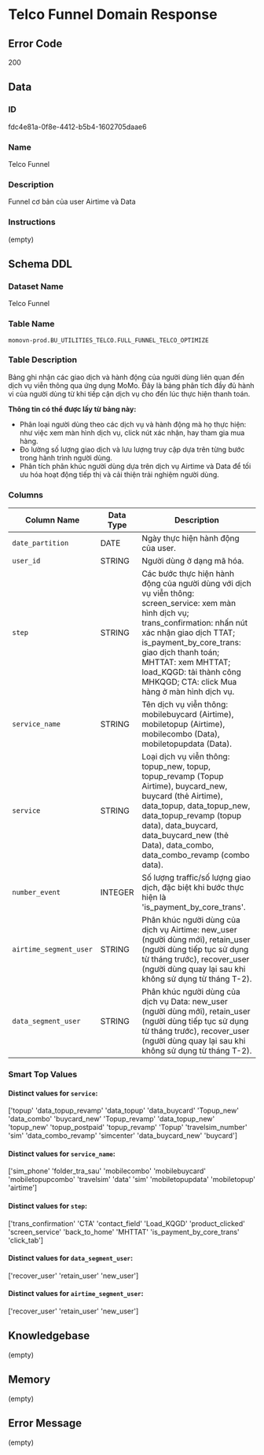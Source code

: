 # Telco Funnel Domain Response

## Error Code
200

## Data

### ID
fdc4e81a-0f8e-4412-b5b4-1602705daae6

### Name
Telco Funnel

### Description
Funnel cơ bản của user Airtime và Data

### Instructions
(empty)

## Schema DDL

### Dataset Name
Telco Funnel

### Table Name
`momovn-prod.BU_UTILITIES_TELCO.FULL_FUNNEL_TELCO_OPTIMIZE`

### Table Description
Bảng ghi nhận các giao dịch và hành động của người dùng liên quan đến dịch vụ viễn thông qua ứng dụng MoMo. Đây là bảng phân tích đầy đủ hành vi của người dùng từ khi tiếp cận dịch vụ cho đến lúc thực hiện thanh toán.

**Thông tin có thể được lấy từ bảng này:**
- Phân loại người dùng theo các dịch vụ và hành động mà họ thực hiện: như việc xem màn hình dịch vụ, click nút xác nhận, hay tham gia mua hàng.
- Đo lường số lượng giao dịch và lưu lượng truy cập dựa trên từng bước trong hành trình người dùng.
- Phân tích phân khúc người dùng dựa trên dịch vụ Airtime và Data để tối ưu hóa hoạt động tiếp thị và cải thiện trải nghiệm người dùng.

### Columns

| Column Name | Data Type | Description |
|-------------|-----------|-------------|
| `date_partition` | DATE | Ngày thực hiện hành động của user. |
| `user_id` | STRING | Người dùng ở dạng mã hóa. |
| `step` | STRING | Các bước thực hiện hành động của người dùng với dịch vụ viễn thông: screen_service: xem màn hình dịch vụ; trans_confirmation: nhấn nút xác nhận giao dịch TTAT; is_payment_by_core_trans: giao dịch thanh toán; MHTTAT: xem MHTTAT; load_KQGD: tải thành công MHKQGD; CTA: click Mua hàng ở màn hình dịch vụ. |
| `service_name` | STRING | Tên dịch vụ viễn thông: mobilebuycard (Airtime), mobiletopup (Airtime), mobilecombo (Data), mobiletopupdata (Data). |
| `service` | STRING | Loại dịch vụ viễn thông: topup_new, topup, topup_revamp (Topup Airtime), buycard_new, buycard (thẻ Airtime), data_topup, data_topup_new, data_topup_revamp (topup data), data_buycard, data_buycard_new (thẻ Data), data_combo, data_combo_revamp (combo data). |
| `number_event` | INTEGER | Số lượng traffic/số lượng giao dịch, đặc biệt khi bước thực hiện là 'is_payment_by_core_trans'. |
| `airtime_segment_user` | STRING | Phân khúc người dùng của dịch vụ Airtime: new_user (người dùng mới), retain_user (người dùng tiếp tục sử dụng từ tháng trước), recover_user (người dùng quay lại sau khi không sử dụng từ tháng T-2). |
| `data_segment_user` | STRING | Phân khúc người dùng của dịch vụ Data: new_user (người dùng mới), retain_user (người dùng tiếp tục sử dụng từ tháng trước), recover_user (người dùng quay lại sau khi không sử dụng từ tháng T-2). |

### Smart Top Values

#### Distinct values for `service`:
['topup' 'data_topup_revamp' 'data_topup' 'data_buycard' 'Topup_new' 'data_combo' 'buycard_new' 'Topup_revamp' 'data_topup_new' 'topup_new' 'topup_postpaid' 'topup_revamp' 'Topup' 'travelsim_number' 'sim' 'data_combo_revamp' 'simcenter' 'data_buycard_new' 'buycard']

#### Distinct values for `service_name`:
['sim_phone' 'folder_tra_sau' 'mobilecombo' 'mobilebuycard' 'mobiletopupcombo' 'travelsim' 'data' 'sim' 'mobiletopupdata' 'mobiletopup' 'airtime']

#### Distinct values for `step`:
['trans_confirmation' 'CTA' 'contact_field' 'Load_KQGD' 'product_clicked' 'screen_service' 'back_to_home' 'MHTTAT' 'is_payment_by_core_trans' 'click_tab']

#### Distinct values for `data_segment_user`:
['recover_user' 'retain_user' 'new_user']

#### Distinct values for `airtime_segment_user`:
['recover_user' 'retain_user' 'new_user']

## Knowledgebase
(empty)

## Memory
(empty)

## Error Message
(empty)